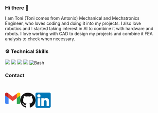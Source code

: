 ### Hi there 👋

I am Toni (Toni comes from Antonio) Mechanical and Mechatronics Engineer, who loves coding and doing it into my projects. I also love robotics and I started taking interest in AI to combine it with hardware and robots.
I love working with CAD to design my projects and combine it FEA analysis to check when necessary.



### ⚙️ Technical Skills

![](https://img.shields.io/badge/Code-Python-informational?style=flat&logo=Python&color=003B57)
![](https://img.shields.io/badge/Code-HTML5-informational?style=flat&logo=HTML5&color=E34F26)
![](https://img.shields.io/badge/Tools-Git-informational?style=flat&logo=Git&color=F05032)
![](https://img.shields.io/badge/Tools-GitHub-informational?style=flat&logo=GitHub&color=181717)
![Bash](https://img.shields.io/badge/GNU%20Bash-4EAA25?style=plastic&logo=GNU%20Bash&logoColor=white)


### Contact

<br>

<a href="antonio.lam.vil.es@gmail.com"><img align="left" src="https://raw.githubusercontent.com/toni-lv/toni-lv/main/img/Gmail.png" alt="Mail" width="50px"/></a>
<a href="https://github.com/toni-lv/"><img align="left" src="https://raw.githubusercontent.com/toni-lv/toni-lv/main/img/GitHub.png" alt="Github" width="50px"/></a>
<a href="https://www.linkedin.com/in/antonio-lamas-villar/"><img align="left" src="https://raw.githubusercontent.com/toni-lv/toni-lv/main/img/LinkedIn.png" alt="LinkedIn" width="50px"/></a>
<br>


